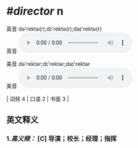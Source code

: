 # ***\#director*** n
英音 də'rektə(r);dɪ'rektə(r);daɪ'rektə(r)  
英音
<audio src="./media/director1.aac" controls="controls"></audio>

美音 də'rektər;dɪ'rektər;daɪ'rektər  
美音
<audio src="./media/director2.aac" controls="controls"></audio>



| 词频 4 | 口语 2 | 书面 3 |  

英文释义
---
### 1.*高义频：* **[C] 导演；校长；经理；指挥**  


